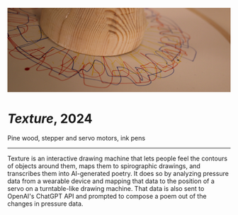 ![Close-up of a wooden cylindrical object placed on paper with colorful abstract line patterns in red, blue, and yellow surrounding its base.](https://github.com/thomknoe/texture.js/blob/main/github-cover.png)

# _Texture_, 2024

Pine wood, stepper and servo motors, ink pens

---

Texture is an interactive drawing machine that lets people feel the contours of objects around them, maps them to spirographic drawings, and transcribes them into AI-generated poetry. It does so by analyzing pressure data from a wearable device and mapping that data to the position of a servo on a turntable-like drawing machine. That data is also sent to OpenAI's ChatGPT API and prompted to compose a poem out of the changes in pressure data.
